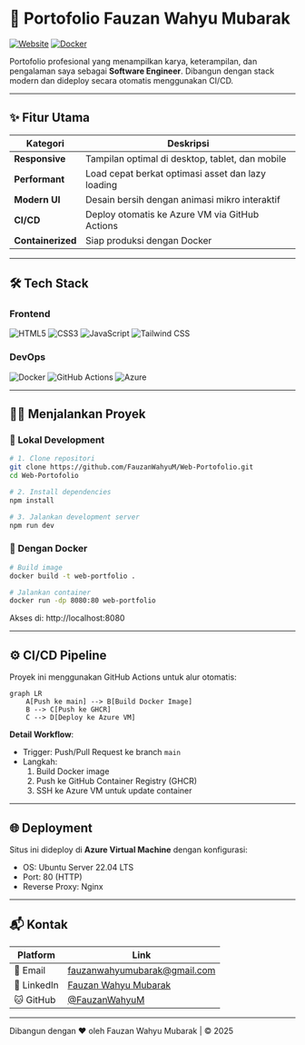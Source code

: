 # 🚀 Portofolio Fauzan Wahyu Mubarak

[![Website](https://img.shields.io/badge/🌐_Live_Website-0078D4?style=for-the-badge)](http://128.85.33.49:8080)
[![Docker](https://img.shields.io/badge/Docker-Container-2496ED?style=for-the-badge&logo=docker)](https://ghcr.io/FauzanWahyuM/web-portofolio)

Portofolio profesional yang menampilkan karya, keterampilan, dan pengalaman saya sebagai **Software Engineer**. Dibangun dengan stack modern dan dideploy secara otomatis menggunakan CI/CD.

---

## ✨ Fitur Utama

| Kategori       | Deskripsi                                                                 |
|----------------|---------------------------------------------------------------------------|
| **Responsive**  | Tampilan optimal di desktop, tablet, dan mobile                          |
| **Performant**  | Load cepat berkat optimasi asset dan lazy loading                        |
| **Modern UI**   | Desain bersih dengan animasi mikro interaktif                            |
| **CI/CD**       | Deploy otomatis ke Azure VM via GitHub Actions                           |
| **Containerized**| Siap produksi dengan Docker                                              |

---

## 🛠 Tech Stack

### Frontend
![HTML5](https://img.shields.io/badge/HTML5-E34F26?logo=html5&logoColor=white)
![CSS3](https://img.shields.io/badge/CSS3-1572B6?logo=css3&logoColor=white)
![JavaScript](https://img.shields.io/badge/JavaScript-F7DF1E?logo=javascript&logoColor=black)
![Tailwind CSS](https://img.shields.io/badge/Tailwind_CSS-38B2AC?logo=tailwind-css&logoColor=white)

### DevOps
![Docker](https://img.shields.io/badge/Docker-2496ED?logo=docker&logoColor=white)
![GitHub Actions](https://img.shields.io/badge/GitHub_Actions-2088FF?logo=github-actions&logoColor=white)
![Azure](https://img.shields.io/badge/Azure-0078D4?logo=microsoft-azure&logoColor=white)

---

## 🏃‍♂️ Menjalankan Proyek

### 🔧 Lokal Development
```bash
# 1. Clone repositori
git clone https://github.com/FauzanWahyuM/Web-Portofolio.git
cd Web-Portofolio

# 2. Install dependencies
npm install

# 3. Jalankan development server
npm run dev
```

### 🐳 Dengan Docker
```bash
# Build image
docker build -t web-portfolio .

# Jalankan container
docker run -dp 8080:80 web-portfolio
```
Akses di: http://localhost:8080

---

## ⚙️ CI/CD Pipeline

Proyek ini menggunakan GitHub Actions untuk alur otomatis:
```mermaid
graph LR
    A[Push ke main] --> B[Build Docker Image]
    B --> C[Push ke GHCR]
    C --> D[Deploy ke Azure VM]
```

**Detail Workflow**:
- Trigger: Push/Pull Request ke branch `main`
- Langkah:
  1. Build Docker image
  2. Push ke GitHub Container Registry (GHCR)
  3. SSH ke Azure VM untuk update container

---

## 🌐 Deployment

Situs ini dideploy di **Azure Virtual Machine** dengan konfigurasi:
- OS: Ubuntu Server 22.04 LTS
- Port: 80 (HTTP)
- Reverse Proxy: Nginx

---

## 📬 Kontak

| Platform       | Link                                                                 |
|----------------|----------------------------------------------------------------------|
| 📧 Email       | [fauzanwahyumubarak@gmail.com](mailto:fauzanwahyumubarak@gmail.com) |
| 💼 LinkedIn   | [Fauzan Wahyu Mubarak](https://linkedin.com/in/your-profile)        |
| 🐱 GitHub     | [@FauzanWahyuM](https://github.com/FauzanWahyuM)                    |

---

Dibangun dengan ❤️ oleh Fauzan Wahyu Mubarak | © 2025


